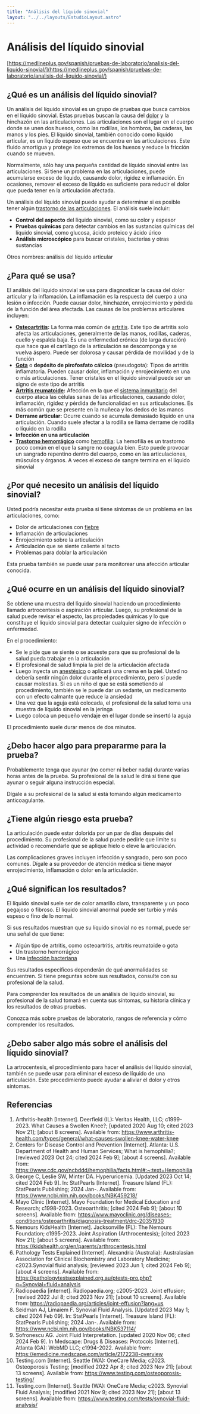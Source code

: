 ```yaml
---
title: "Análisis del líquido sinovial"
layout: "../../layouts/EstudioLayout.astro"
---
```


# Análisis del líquido sinovial

[https://medlineplus.gov/spanish/pruebas-de-laboratorio/analisis-del-liquido-sinovial/](https://medlineplus.gov/spanish/pruebas-de-laboratorio/analisis-del-liquido-sinovial/)

<h2>¿Qué es un análisis del líquido sinovial?</h2>
<p>Un análisis del líquido sinovial es un grupo de pruebas que busca cambios en el líquido sinovial. Estas pruebas buscan la causa del <a data-tid="2072" href="https://medlineplus.gov/spanish/pain.html">dolor</a> y la hinchazón en las articulaciones. Las articulaciones son el lugar en el cuerpo donde se unen dos huesos, como las rodillas, los hombros, las caderas, las manos y los pies. El líquido sinovial, también conocido como líquido articular, es un líquido espeso que se encuentra en las articulaciones. Este fluido amortigua y protege los extremos de los huesos y reduce la fricción cuando se mueven.</p>
<p>Normalmente, sólo hay una pequeña cantidad de líquido sinovial entre las articulaciones. Si tiene un problema en las articulaciones, puede acumularse exceso de líquido, causando dolor, rigidez e inflamación. En ocasiones, remover el exceso de líquido es suficiente para reducir el dolor que pueda tener en la articulación afectada.</p>
<p>Un análisis del líquido sinovial puede ayudar a determinar si es posible tener algún <a data-tid="4622" href="https://medlineplus.gov/spanish/jointdisorders.html">trastorno de las articulaciones</a>. El análisis suele incluir:</p>
<ul>
<li><strong>Control del aspecto</strong> del líquido sinovial, como su color y espesor</li>
<li><strong>Pruebas químicas</strong> para detectar cambios en las sustancias químicas del líquido sinovial, como glucosa, ácido proteico y ácido úrico</li>
<li><strong>Análisis microscópico</strong> para buscar cristales, bacterias y otras sustancias</li>
</ul>
<p>Otros nombres: análisis del líquido articular</p><h2>¿Para qué se usa?</h2>
<p>El análisis del líquido sinovial se usa para diagnosticar la causa del dolor articular y la inflamación. La inflamación es la respuesta del cuerpo a una lesión o infección. Puede causar dolor, hinchazón, enrojecimiento y pérdida de la función del área afectada. Las causas de los problemas articulares incluyen:</p>
<ul>
<li><strong><a data-tid="2065" href="https://medlineplus.gov/spanish/osteoarthritis.html">Osteoartritis</a>:</strong> La forma más común de <a data-tid="1757" href="https://medlineplus.gov/spanish/arthritis.html">artritis</a>. Este tipo de artritis solo afecta las articulaciones, generalmente de las manos, rodillas, caderas, cuello y espalda baja. Es una enfermedad crónica (de larga duración) que hace que el cartílago de la articulación se descomponga y se vuelva áspero. Puede ser dolorosa y causar pérdida de movilidad y de la función</li>
<li><strong><a data-tid="1925" href="https://medlineplus.gov/spanish/gout.html">Gota</a></strong> o <strong>depósito de pirofosfato cálcico</strong> (pseudogota): Tipos de artritis inflamatoria. Pueden causar dolor, inflamación y enrojecimiento en una o más articulaciones. Tener cristales en el líquido sinovial puede ser un signo de este tipo de artritis</li>
<li><strong><a data-tid="2128" href="https://medlineplus.gov/spanish/rheumatoidarthritis.html">Artritis reumatoide</a>:</strong> Afección en la que el <a data-tid="1969" href="https://medlineplus.gov/spanish/immunesystemanddisorders.html">sistema inmunitario</a> del cuerpo ataca las células sanas de las articulaciones, causando dolor, inflamación, rigidez y pérdida de funcionalidad en sus articulaciones. Es más común que se presente en la muñeca y los dedos de las manos</li>
<li><strong>Derrame articular:</strong> Ocurre cuando se acumula demasiado líquido en una articulación. Cuando suele afectar a la rodilla se llama derrame de rodilla o líquido en la rodilla</li>
<li><strong>Infección en una articulación</strong></li>
<li><strong><a data-tid="2231" href="https://medlineplus.gov/spanish/bleedingdisorders.html">Trastorno hemorrágico</a></strong> como <a data-tid="3116" href="https://medlineplus.gov/spanish/hemophilia.html">hemofilia</a>: La hemofilia es un trastorno poco común en el que la sangre no coagula bien. Esto puede provocar un sangrado repentino dentro del cuerpo, como en las articulaciones, músculos y órganos. A veces el exceso de sangre termina en el líquido sinovial</li>
</ul><h2>¿Por qué necesito un análisis del líquido sinovial?</h2>
<p>Usted podría necesitar esta prueba si tiene síntomas de un problema en las articulaciones, como:</p>
<ul>
<li>Dolor de articulaciones con <a data-tid="1902" href="https://medlineplus.gov/spanish/fever.html">fiebre</a></li>
<li>Inflamación de articulaciones</li>
<li>Enrojecimiento sobre la articulación</li>
<li>Articulación que se siente caliente al tacto</li>
<li>Problemas para doblar la articulación</li>
</ul>
<p>Esta prueba también se puede usar para monitorear una afección articular conocida.</p><h2>¿Qué ocurre en un análisis del líquido sinovial?</h2>
<p>Se obtiene una muestra del líquido sinovial haciendo un procedimiento llamado artrocentesis o aspiración articular. Luego, su profesional de la salud puede revisar el aspecto, las propiedades químicas y lo que constituye el líquido sinovial para detectar cualquier signo de infección o enfermedad.</p>
<p>En el procedimiento:</p>
<ul>
<li>Se le pide que se siente o se acueste para que su profesional de la salud pueda trabajar en la articulación</li>
<li>El profesional de salud limpia la piel de la articulación afectada</li>
<li>Luego inyecta un <a data-tid="1744" href="https://medlineplus.gov/spanish/anesthesia.html">anestésico</a> o aplicará una crema en la piel. Usted no debería sentir ningún dolor durante el procedimiento, pero sí puede causar molestias. Si es un niño el que se está sometiendo al procedimiento, también se le puede dar un sedante, un medicamento con un efecto calmante que reduce la ansiedad</li>
<li>Una vez que la aguja está colocada, el profesional de la salud toma una muestra de líquido sinovial en la jeringa</li>
<li>Luego coloca un pequeño vendaje en el lugar donde se insertó la aguja</li>
</ul>
<p>El procedimiento suele durar menos de dos minutos.</p><h2>¿Debo hacer algo para prepararme para la prueba?</h2>
<p>Probablemente tenga que ayunar (no comer ni beber nada) durante varias horas antes de la prueba. Su profesional de la salud le dirá si tiene que ayunar o seguir alguna instrucción especial.</p>
<p>Dígale a su profesional de la salud si está tomando algún medicamento anticoagulante.</p><h2>¿Tiene algún riesgo esta prueba?</h2>
<p>La articulación puede estar dolorida por un par de días después del procedimiento. Su profesional de la salud puede pedirle que limite su actividad o recomendarle que se aplique hielo o eleve la articulación.</p>
<p>Las complicaciones graves incluyen infección y sangrado, pero son poco comunes. Dígale a su proveedor de atención médica si tiene mayor enrojecimiento, inflamación o dolor en la articulación.</p><h2>¿Qué significan los resultados?</h2>
<p>El líquido sinovial suele ser de color amarillo claro, transparente y un poco pegajoso o fibroso. El líquido sinovial anormal puede ser turbio y más espeso o fino de lo normal.</p>
<p>Si sus resultados muestran que su líquido sinovial no es normal, puede ser una señal de que tiene:</p>
<ul>
<li>Algún tipo de artritis, como osteoartritis, artritis reumatoide o gota</li>
<li>Un trastorno hemorrágico</li>
<li>Una <a data-tid="1767" href="https://medlineplus.gov/spanish/bacterialinfections.html">infección bacteriana</a></li>
</ul>
<p>Sus resultados específicos dependerán de qué anormalidades se encuentren. Si tiene preguntas sobre sus resultados, consulte con su profesional de la salud.</p>
<p>Para comprender los resultados de un análisis de líquido sinovial, su profesional de la salud tomará en cuenta sus síntomas, su historia clínica y los resultados de otras pruebas.</p>
<p>Conozca más sobre pruebas de laboratorio, rangos de referencia y cómo comprender los resultados.</p><h2>¿Debo saber algo más sobre el análisis del líquido sinovial?</h2>
<p>La artrocentesis, el procedimiento para hacer el análisis del líquido sinovial, también se puede usar para eliminar el exceso de líquido de una articulación. Este procedimiento puede ayudar a aliviar el dolor y otros síntomas.</p><h2>Referencias</h2>
<ol>
<li>Arthritis-health [Internet]. Deerfield (IL): Veritas Health, LLC; c1999-2023. What Causes a Swollen Knee?; [updated 2020 Aug 10; cited 2023 Nov 21]; [about 8 screens]. Available from: <a href="https://www.arthritis-health.com/types/general/what-causes-swollen-knee-water-knee" target="bibliowin">https://www.arthritis-health.com/types/general/what-causes-swollen-knee-water-knee</a></li>
<li>Centers for Disease Control and Prevention [Internet]. Atlanta: U.S. Department of Health and Human Services; What is hemophilia?; [reviewed 2023 Oct 24; cited 2024 Feb 9]; [about 4 screens]. Available from: <a href="https://www.cdc.gov/ncbddd/hemophilia/facts.html#:~:text=Hemophilia" target="bibliowin">https://www.cdc.gov/ncbddd/hemophilia/facts.html#:~:text=Hemophilia</a></li>
<li>George C, Leslie SW, Minter DA. Hyperuricemia. [Updated 2023 Oct 14; cited 2024 Feb 9]. In: StatPearls [Internet]. Treasure Island (FL): StatPearls Publishing; 2024 Jan-. Available from: <a href="https://www.ncbi.nlm.nih.gov/books/NBK459218/" target="bibliowin">https://www.ncbi.nlm.nih.gov/books/NBK459218/</a></li>
<li>Mayo Clinic [Internet]. Mayo Foundation for Medical Education and Research; c1998-2023. Osteoarthritis; [cited 2024 Feb 9]; [about 10 screens]. Available from: <a href="https://www.mayoclinic.org/diseases-conditions/osteoarthritis/diagnosis-treatment/drc-20351930" target="bibliowin">https://www.mayoclinic.org/diseases-conditions/osteoarthritis/diagnosis-treatment/drc-20351930</a></li>
<li>Nemours KidsHealth [Internet]. Jacksonville (FL): The Nemours Foundation; c1995-2023. Joint Aspiration (Arthrocentesis); [cited 2023 Nov 21]; [about 5 screens]. Available from: <a href="https://kidshealth.org/en/parents/arthrocentesis.html" target="bibliowin">https://kidshealth.org/en/parents/arthrocentesis.html</a></li>
<li>Pathology Tests Explained [Internet]. Alexandria (Australia): Australasian Association for Clinical Biochemistry and Laboratory Medicine; c2023.Synovial fluid analysis; [reviewed 2023 Jun 1; cited 2024 Feb 9]; [about 4 screens]. Available from: <a href="https://pathologytestsexplained.org.au/ptests-pro.php?q=Synovial+fluid+analysis" target="bibliowin">https://pathologytestsexplained.org.au/ptests-pro.php?q=Synovial+fluid+analysis</a></li>
<li>Radiopaedia [internet]. Radiopaedia.org; c2005-2023. Joint effusion; [revised 2022 Jul 8; cited 2023 Nov 21]; [about 10 screens]. Available from: <a href="https://radiopaedia.org/articles/joint-effusion?lang=us" target="bibliowin">https://radiopaedia.org/articles/joint-effusion?lang=us</a></li>
<li>Seidman AJ, Limaiem F. Synovial Fluid Analysis. [Updated 2023 May 1; cited 2024 Feb 09]. In: StatPearls [Internet]. Treasure Island (FL): StatPearls Publishing; 2024 Jan-. Available from: <a href="https://www.ncbi.nlm.nih.gov/books/NBK537114/" target="bibliowin">https://www.ncbi.nlm.nih.gov/books/NBK537114/</a></li>
<li>Sofronescu AG. Joint Fluid Interpretation. [updated 2020 Nov 06; cited 2024 Feb 9]. In Medscape: Drugs &amp; Diseases: Protocols [Internet]. Atlanta (GA): WebMD LLC; c1994-2022. Available from: <a href="https://emedicine.medscape.com/article/2172238-overview" target="bibliowin">https://emedicine.medscape.com/article/2172238-overview</a></li>
<li>Testing.com [Internet]. Seattle (WA): OneCare Media; c2023. Osteoporosis Testing; [modified 2022 Apr 8; cited 2023 Nov 21]; [about 13 screens]. Available from: <a href="https://www.testing.com/osteoporosis-testing/" target="bibliowin">https://www.testing.com/osteoporosis-testing/</a></li>
<li>Testing.com [Internet]. Seattle (WA): OneCare Media; c2023. Synovial Fluid Analysis; [modified 2021 Nov 9; cited 2023 Nov 21]; [about 13 screens]. Available from: <a href="https://www.testing.com/tests/synovial-fluid-analysis/" target="bibliowin">https://www.testing.com/tests/synovial-fluid-analysis/</a></li>
